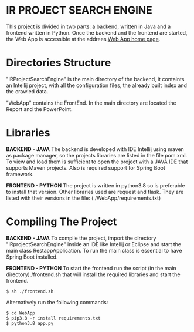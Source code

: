 # IR PROJECT SEARCH ENGINE

This project is divided in two parts: a backend, written in Java and a frontend written in Python. 
Once the backend and the frontend are started, the Web App is accessible at the addrees [Web App home page](http://0.0.0.0:5000).

# Directories Structure

"IRProjectSearchEngine" is the main directory of the backend, it containts an Intellij project, with all the configuration files, the already built index and the crawled data.

"WebApp" contains the FrontEnd.
In the main directory are located the Report and the PowerPoint.


# Libraries

**BACKEND - JAVA**
The backend is developed with IDE Intellij using maven as package manager, so the projects libraries are listed in the file pom.xml. 
To view and load them is sufficient to open the project with a JAVA IDE that supports Maven projects.
Also is required support for Spring Boot framework.

**FRONTEND - PYTHON**
The project is written in python3.8 so is preferable to install that version. Other libraries used are request and flask. They are listed with their versions in the file: (./WebApp/requirements.txt)

# Compiling The Project

**BACKEND - JAVA**
To compile the project, import the directory "IRprojectSearchEngine" inside an IDE like Intellij or Eclipse and start the main class RestappApplication. To run the main class is essential to have Spring Boot installed.

**FRONTEND - PYTHON**
To start the frontend run the script (in the main directory)./frontend.sh that will install the required libraries and start the frontend. 

```
$ sh ./frontend.sh
```

Alternatively run the following commands:

```
$ cd WebApp
$ pip3.8 -r install requirements.txt
$ python3.8 app.py

```

